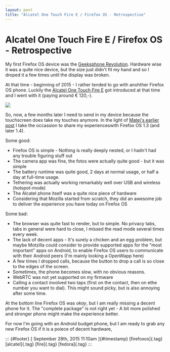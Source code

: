 ```yaml
---
layout: post
title: "Alcatel One Touch Fire E / Firefox OS - Retrospective"
---
```



Alcatel One Touch Fire E / Firefox OS - Retrospective
=====================================================

My first Firefox OS device was the [Geeksphone
Revolution](http://dummdida.tumblr.com/post/86332938365/geeksphone-revolution).
Hardware wise it was a quite nice device, but the size just didn't fit
my hand and so I droped it a few times until the display was broken.

At that time - beginning of 2015 - I rather tended to go with anohther
Firefox OS phone. Luckily the [Alcatel One Touch Fire
E](https://firefoxosdevices.org/de/alcatel-one-touch-fire-e/) got
introduced at that time and I went with it (paying around € 120,-).

![](https://66.media.tumblr.com/183660de1ec69099ed7f97ab608b89c4/tumblr_inline_nvdpjc64Aj1s0jj7d_540.png)

So, now, a few months later I need to send in my device because the
touchscreen does take my touches anymore. In the light of [Matej's
earlier post](https://matej.ceplovi.cz/blog/firefox-os-post-mortem.html)
I take the occassion to share my experienceswith Firefox OS 1.3 (and
later 1.4).

Some good:

-   Firefox OS is simple - Nothing is really deeply nested, or I hadn't
    had any trouble figuring stuff out
-   The camera app was fine, the fotos were actually quite good - but it
    was simple
-   The battery runtime was quite good, 2 days at normal usage, or half
    a day at full-time usage.
-   Tethering was actually working remarkably well over USB and wireless
    (hotspot-mode)
-   The Alcatel phone itself was a quite nice piece of hardware
-   Considering that Mozilla started from scratch, they did an awesome
    job to deliver the experience you have today on Firefox OS

Some bad:

-   The browser was quite fast to render, but to simple. No privacy
    tabs, tabs in general were hard to close, I missed the read mode
    several times every week.
-   The lack of decent apps - It's surely a chicken and an egg problem,
    but maybe Motzilla could consider to provide supported apps for the
    "most important" apps on Android, to enable Firefox OS users to
    communicate with their Android peers (I'm mainly looking a OpenWapp
    here)
-   A few times I dropped calls, because the button to drop a call is so
    close to the edges of the screen.
-   Sometimes, the phone becomes slow, with no obvious reasons.
-   WebRTC was not yet supported on my firmware
-   Calling a contact involved two taps (first on the contact, then on
    ethe number you want to dial). This might sound picky, but is also
    annoying after some time.

At the bottom line Firefox OS was *okay*, but I am really missing a
decent phone for it. The "complete package" is not right yet - A bit
more polished and stronger phone might make the experience better.

For now I'm going with an Android budget phone, but I am ready to grab
any new Firefox OS if it is a poiece of decent hardware,

::: {#footer}
[ September 28th, 2015 11:10am ]{#timestamp} [firefoxos]{.tag}
[alcatel]{.tag} [fire]{.tag} [fedora]{.tag}
:::
